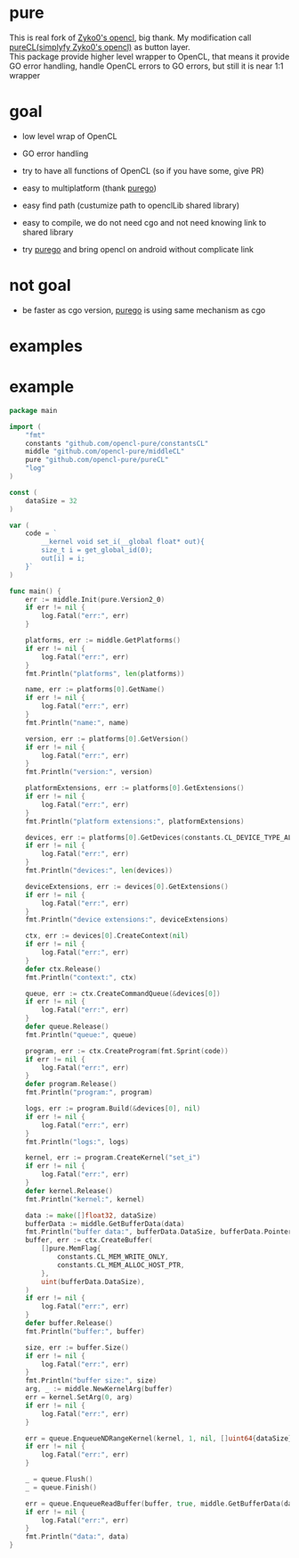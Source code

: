 # pure
This is real fork of [Zyko0's opencl](https://github.com/Zyko0/go-opencl), big thank. My modification call [pureCL(simplyfy Zyko0's opencl)](https://github.com/opencl-pure/pureCL) as button layer. <br>
This package provide higher level wrapper to OpenCL,
that means it provide GO error handling, handle OpenCL errors to GO errors, 
but still it is near 1:1 wrapper
# goal
- low level wrap of OpenCL 
-  GO error handling
  
-  try to have all functions of OpenCL (so if you have some, give PR)
-  easy to multiplatform (thank [purego](https://github.com/ebitengine/purego))
-  easy find path (custumize path to openclLib shared library)
-  easy to compile, we do not need cgo and not need knowing link to shared library
-  try [purego](https://github.com/ebitengine/purego) and bring opencl on android without complicate link
# not goal
- be faster as cgo version, [purego](https://github.com/ebitengine/purego) is using same mechanism as cgo 
# examples

# example

```go
package main

import (
	"fmt"
	constants "github.com/opencl-pure/constantsCL"
	middle "github.com/opencl-pure/middleCL"
	pure "github.com/opencl-pure/pureCL"
	"log"
)

const (
	dataSize = 32
)

var (
	code = `
        __kernel void set_i(__global float* out){
		size_t i = get_global_id(0);
		out[i] = i;
	}`
)

func main() {
	err := middle.Init(pure.Version2_0)
	if err != nil {
		log.Fatal("err:", err)
	}

	platforms, err := middle.GetPlatforms()
	if err != nil {
		log.Fatal("err:", err)
	}
	fmt.Println("platforms", len(platforms))

	name, err := platforms[0].GetName()
	if err != nil {
		log.Fatal("err:", err)
	}
	fmt.Println("name:", name)

	version, err := platforms[0].GetVersion()
	if err != nil {
		log.Fatal("err:", err)
	}
	fmt.Println("version:", version)

	platformExtensions, err := platforms[0].GetExtensions()
	if err != nil {
		log.Fatal("err:", err)
	}
	fmt.Println("platform extensions:", platformExtensions)

	devices, err := platforms[0].GetDevices(constants.CL_DEVICE_TYPE_ALL)
	if err != nil {
		log.Fatal("err:", err)
	}
	fmt.Println("devices:", len(devices))

	deviceExtensions, err := devices[0].GetExtensions()
	if err != nil {
		log.Fatal("err:", err)
	}
	fmt.Println("device extensions:", deviceExtensions)

	ctx, err := devices[0].CreateContext(nil)
	if err != nil {
		log.Fatal("err:", err)
	}
	defer ctx.Release()
	fmt.Println("context:", ctx)

	queue, err := ctx.CreateCommandQueue(&devices[0])
	if err != nil {
		log.Fatal("err:", err)
	}
	defer queue.Release()
	fmt.Println("queue:", queue)

	program, err := ctx.CreateProgram(fmt.Sprint(code))
	if err != nil {
		log.Fatal("err:", err)
	}
	defer program.Release()
	fmt.Println("program:", program)

	logs, err := program.Build(&devices[0], nil)
	if err != nil {
		log.Fatal("err:", err)
	}
	fmt.Println("logs:", logs)

	kernel, err := program.CreateKernel("set_i")
	if err != nil {
		log.Fatal("err:", err)
	}
	defer kernel.Release()
	fmt.Println("kernel:", kernel)

	data := make([]float32, dataSize)
	bufferData := middle.GetBufferData(data)
	fmt.Println("buffer data:", bufferData.DataSize, bufferData.Pointer)
	buffer, err := ctx.CreateBuffer(
		[]pure.MemFlag{
			constants.CL_MEM_WRITE_ONLY,
			constants.CL_MEM_ALLOC_HOST_PTR,
		},
		uint(bufferData.DataSize),
	)
	if err != nil {
		log.Fatal("err:", err)
	}
	defer buffer.Release()
	fmt.Println("buffer:", buffer)

	size, err := buffer.Size()
	if err != nil {
		log.Fatal("err:", err)
	}
	fmt.Println("buffer size:", size)
	arg, _ := middle.NewKernelArg(buffer)
	err = kernel.SetArg(0, arg)
	if err != nil {
		log.Fatal("err:", err)
	}

	err = queue.EnqueueNDRangeKernel(kernel, 1, nil, []uint64{dataSize}, nil)
	if err != nil {
		log.Fatal("err:", err)
	}

	_ = queue.Flush()
	_ = queue.Finish()

	err = queue.EnqueueReadBuffer(buffer, true, middle.GetBufferData(data))
	if err != nil {
		log.Fatal("err:", err)
	}
	fmt.Println("data:", data)
}
```
